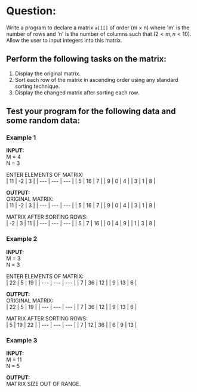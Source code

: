 # Question:

Write a program to declare a matrix `a[][]` of order (m × n) where 'm' is the number of rows and 'n' is the number of columns such that $(2 < m, n < 10)$. Allow the user to input integers into this matrix.

## Perform the following tasks on the matrix:

1. Display the original matrix.
2. Sort each row of the matrix in ascending order using any standard sorting technique.
3. Display the changed matrix after sorting each row.

## Test your program for the following data and some random data:
 
### Example 1

**INPUT:**  
M = 4  
N = 3

ENTER ELEMENTS OF MATRIX:  
| 11  | -2  | 3   |
| --- | --- | --- |
| 5   | 16  | 7   |
| 9   | 0   | 4   |
| 3   | 1   | 8   |

**OUTPUT:**  
ORIGINAL MATRIX:  
| 11  | -2  | 3   |
| --- | --- | --- |
| 5   | 16  | 7   |
| 9   | 0   | 4   |
| 3   | 1   | 8   |

MATRIX AFTER SORTING ROWS:  
| -2  | 3   | 11  |
| --- | --- | --- |
| 5   | 7   | 16  |
| 0   | 4   | 9   |
| 1   | 3   | 8   |
 
### Example 2

**INPUT:**  
M = 3  
N = 3

ENTER ELEMENTS OF MATRIX:  
| 22  | 5   | 19  |
| --- | --- | --- |
| 7   | 36  | 12  |
| 9   | 13  | 6   |

**OUTPUT:**  
ORIGINAL MATRIX:  
| 22  | 5   | 19  |
| --- | --- | --- |
| 7   | 36  | 12  |
| 9   | 13  | 6   |


MATRIX AFTER SORTING ROWS:  
| 5   | 19  | 22  |
| --- | --- | --- |
| 7   | 12  | 36  |
| 6   | 9   | 13  |

### Example 3

**INPUT:**  
M = 11  
N = 5

**OUTPUT:**  
MATRIX SIZE OUT OF RANGE.
